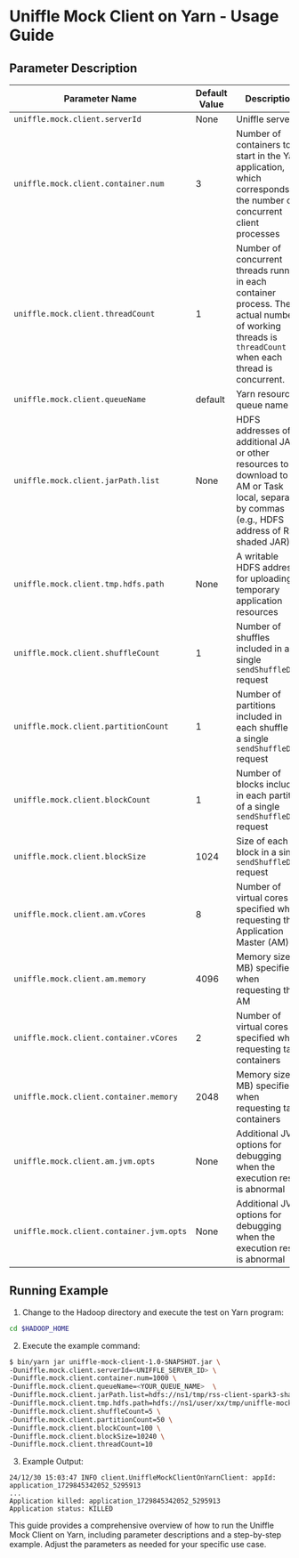 <!--
  ~ Licensed to the Apache Software Foundation (ASF) under one or more
  ~ contributor license agreements.  See the NOTICE file distributed with
  ~ this work for additional information regarding copyright ownership.
  ~ The ASF licenses this file to You under the Apache License, Version 2.0
  ~ (the "License"); you may not use this file except in compliance with
  ~ the License.  You may obtain a copy of the License at
  ~
  ~    http://www.apache.org/licenses/LICENSE-2.0
  ~
  ~ Unless required by applicable law or agreed to in writing, software
  ~ distributed under the License is distributed on an "AS IS" BASIS,
  ~ WITHOUT WARRANTIES OR CONDITIONS OF ANY KIND, either express or implied.
  ~ See the License for the specific language governing permissions and
  ~ limitations under the License.
  -->

# Uniffle Mock Client on Yarn - Usage Guide

## Parameter Description

| Parameter Name                                | Default Value | Description                                                                                                                                               |
|-----------------------------------------------|---------------|-----------------------------------------------------------------------------------------------------------------------------------------------------------|
| `uniffle.mock.client.serverId`                | None          | Uniffle server ID                                                                                                                                         |
| `uniffle.mock.client.container.num`           | 3             | Number of containers to start in the Yarn application, which corresponds to the number of concurrent client processes                                     |
| `uniffle.mock.client.threadCount`             | 1             | Number of concurrent threads running in each container process. The actual number of working threads is `threadCount + 1` when each thread is concurrent. |
| `uniffle.mock.client.queueName`               | default       | Yarn resource queue name                                                                                                                                  |
| `uniffle.mock.client.jarPath.list`            | None          | HDFS addresses of additional JARs or other resources to download to AM or Task local, separated by commas (e.g., HDFS address of RSS shaded JAR)          |
| `uniffle.mock.client.tmp.hdfs.path`           | None          | A writable HDFS address for uploading temporary application resources                                                                                     |
| `uniffle.mock.client.shuffleCount`            | 1             | Number of shuffles included in a single `sendShuffleData` request                                                                                         |
| `uniffle.mock.client.partitionCount`          | 1             | Number of partitions included in each shuffle of a single `sendShuffleData` request                                                                       |
| `uniffle.mock.client.blockCount`              | 1             | Number of blocks included in each partition of a single `sendShuffleData` request                                                                         |
| `uniffle.mock.client.blockSize`               | 1024          | Size of each block in a single `sendShuffleData` request                                                                                                  |
| `uniffle.mock.client.am.vCores`               | 8             | Number of virtual cores specified when requesting the Application Master (AM)                                                                             |
| `uniffle.mock.client.am.memory`               | 4096          | Memory size (in MB) specified when requesting the AM                                                                                                      |
| `uniffle.mock.client.container.vCores`        | 2             | Number of virtual cores specified when requesting task containers                                                                                         |
| `uniffle.mock.client.container.memory`        | 2048          | Memory size (in MB) specified when requesting task containers                                                                                             |
| `uniffle.mock.client.am.jvm.opts`             | None          | Additional JVM options for debugging when the execution result is abnormal                                                                                |
| `uniffle.mock.client.container.jvm.opts`      | None          | Additional JVM options for debugging when the execution result is abnormal                                                                                |

## Running Example

1. Change to the Hadoop directory and execute the test on Yarn program:

```bash
cd $HADOOP_HOME
```

2. Execute the example command:

```bash
$ bin/yarn jar uniffle-mock-client-1.0-SNAPSHOT.jar \
-Duniffle.mock.client.serverId=<UNIFFLE_SERVER_ID> \
-Duniffle.mock.client.container.num=1000 \
-Duniffle.mock.client.queueName=<YOUR_QUEUE_NAME>  \
-Duniffle.mock.client.jarPath.list=hdfs://ns1/tmp/rss-client-spark3-shaded.jar  \
-Duniffle.mock.client.tmp.hdfs.path=hdfs://ns1/user/xx/tmp/uniffle-mock-client/  \
-Duniffle.mock.client.shuffleCount=5 \
-Duniffle.mock.client.partitionCount=50 \
-Duniffle.mock.client.blockCount=100 \
-Duniffle.mock.client.blockSize=10240 \
-Duniffle.mock.client.threadCount=10
```

3. Example Output:

```plaintext
24/12/30 15:03:47 INFO client.UniffleMockClientOnYarnClient: appId: application_1729845342052_5295913
...
Application killed: application_1729845342052_5295913
Application status: KILLED
```

This guide provides a comprehensive overview of how to run the Uniffle Mock Client on Yarn, including parameter descriptions and a step-by-step example. Adjust the parameters as needed for your specific use case.
